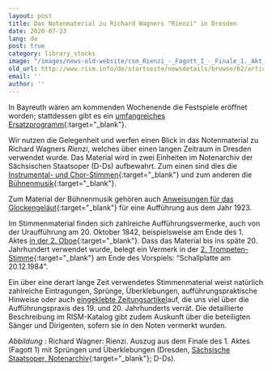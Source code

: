 ```yaml
---
layout: post
title: Das Notenmaterial zu Richard Wagners "Rienzi" in Dresden
date: 2020-07-23
lang: de
post: true
category: library_stocks
image: "/images/news-old-website/csm_Rienzi_-_Fagott_I_-_Finale_1._Akt_e8492a55ba.png"
old_url: http://www.rism.info/de/startseite/newsdetails/browse/62/article/64/the-music-for-richard-wagners-rienzi-preserved-in-dresden.html
email: ''
author: ''
---
```



In Bayreuth wären am kommenden Wochenende die Festspiele eröffnet worden; stattdessen gibt es ein [umfangreiches Ersatzprogramm](https://www.bayreuther-festspiele.de/en/festspiele/news/2020/virtual-festival-season-and-the-cultural-summer-live-on-site/){:target="_blank"}.

Wir nutzen die Gelegenheit und werfen einen Blick in das Notenmaterial zu Richard Wagners _Rienzi_, welches über einen langen Zeitraum in Dresden verwendet wurde. Das Material wird in zwei Einheiten im Notenarchiv der Sächsischen Staatsoper (D-Ds) aufbewahrt. Zum einen sind dies die [Instrumental- und Chor-Stimmen](https://opac.rism.info/search?id=270000984&View=rism){:target="_blank"} und zum anderen die [Bühnenmusik](https://opac.rism.info/search?id=270002738&View=rism){:target="_blank"}.

Zum Material der Bühnenmusik gehören auch [Anweisungen für das Glockengeläut](https://sachsen.digital/werkansicht/dlf/361863/529/){:target="_blank"} für eine Aufführung aus dem Jahr 1923.

Im Stimmenmaterial finden sich zahlreiche Aufführungsvermerke, auch von der Uraufführung am 20. Oktober 1842, beispielsweise am Ende des 1. Aktes [in der 2. Oboe](https://sachsen.digital/werkansicht/dlf/361862/189/){:target="_blank"}. Dass das Material bis ins späte 20. Jahrhundert verwendet wurde, belegt ein Vermerk in der [2. Trompeten-Stimme](https://sachsen.digital/werkansicht/dlf/361865/339/){:target="_blank"} am Ende des Vorspiels: “Schallplatte am 20.12.1984”.

Ein über eine derart lange Zeit verwendetes Stimmenmaterial weist natürlich zahlreiche Eintragungen, Sprünge, Überklebungen, aufführungspraktische Hinweise oder auch [eingeklebte Zeitungsartikel](https://sachsen.digital/werkansicht/dlf/361862/314/)auf, die uns viel über die Aufführungspraxis des 19. und 20. Jahrhunderts verrät. Die detaillierte Beschreibung im RISM-Katalog gibt zudem Auskunft über die beteiligten Sänger und Dirigenten, sofern sie in den Noten vermerkt wurden.

_Abbildung_ : Richard Wagner: Rienzi. Auszug aus dem Finale des 1. Aktes (Fagott 1) mit Sprüngen und Überklebungen (Dresden, [Sächsische Staatsoper, Notenarchiv](https://sachsen.digital/werkansicht/dlf/361862/664/){:target="_blank"}; D-Ds).



